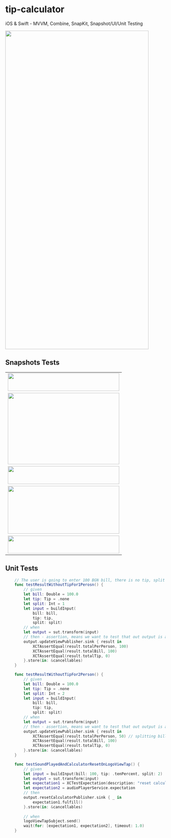 # tip-calculator
iOS &amp; Swift - MVVM, Combine, SnapKit, Snapshot/UI/Unit Testing

<img src="https://github.com/ybouchkov/tip-calculator/assets/31844517/6cc7fa0f-b969-4f37-ab81-c542d623fa3f" width="450" height="1000">

<H2>Snapshots Tests</H2>
<table>
  <tr>
    <td> <img src="https://github.com/ybouchkov/tip-calculator/assets/31844517/40e16795-4d52-4f87-8835-ba6e667227d7" width="350" height="56"></td>
  </tr> 
  <tr>
    <td> <img src="https://github.com/ybouchkov/tip-calculator/assets/31844517/1a5a63d3-3ea5-4139-aab4-1b69d8658b9c" width="350" height="224"></td>
  </tr> 
  <tr>
    <td> <img src="https://github.com/ybouchkov/tip-calculator/assets/31844517/13ae8617-afbb-4cd5-9eec-a34d0d0d9ca6" width="350" height="56"></td>
  </tr> 
  <tr>
    <td> <img src="https://github.com/ybouchkov/tip-calculator/assets/31844517/bdc71d30-bf4d-4b21-ae8f-17e090e87580" width="350" height="150"></td>
  </tr> 
  <tr>
    <td> <img src="https://github.com/ybouchkov/tip-calculator/assets/31844517/50ac9bcf-a6a6-46ee-9182-b559ffe2e519" width="350" height="56"></td>
  </tr> 
</table>

<H2>Unit Tests</H2>

```swift
    // The user is going to enter 100 BGN bill, there is no tip, split is going to be 1, total bill = 0, total tip = 0
    func testResultWithoutTipFor1Perosn() {
        // given
        let bill: Double = 100.0
        let tip: Tip = .none
        let split: Int = 1
        let input = buildInput(
            bill: bill,
            tip: tip,
            split: split)
        // when
        let output = sut.transform(input)
        // then - assertion, means we want to test that out output is accurate
        output.updateViewPublisher.sink { result in
            XCTAssertEqual(result.totalPerPerson, 100)
            XCTAssertEqual(result.totalBill, 100)
            XCTAssertEqual(result.totalTip, 0)
        }.store(in: &cancellables)
    }

    func testResultWithoutTipFor2Person() {
        // given
        let bill: Double = 100.0
        let tip: Tip = .none
        let split: Int = 2
        let input = buildInput(
            bill: bill,
            tip: tip,
            split: split)
        // when
        let output = sut.transform(input)
        // then - assertion, means we want to test that out output is accurate
        output.updateViewPublisher.sink { result in
            XCTAssertEqual(result.totalPerPerson, 50) // splitting bill among 2 person
            XCTAssertEqual(result.totalBill, 100)
            XCTAssertEqual(result.totalTip, 0)
        }.store(in: &cancellables)
    }

    func testSoundPlayedAndCalculatorResetOnLogoViewTap() {
        // given
        let input = buildInput(bill: 100, tip: .tenPercent, split: 2)
        let output = sut.transform(input)
        let expectation1 = XCTestExpectation(description: "reset calculator called")
        let expectation2 = audioPlayerService.expectation
        // then
        output.resetCalculatorPublisher.sink { _ in
            expectation1.fulfill()
        }.store(in: &cancellables)
        
        // when
        logoViewTapSubject.send()
        wait(for: [expectation1, expectation2], timeout: 1.0)
    }
```
